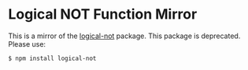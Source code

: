 # Logical NOT Function Mirror

This is a mirror of the [logical-not](https://www.npmjs.com/package/logical-not) package.
This package is deprecated. Please use:

```sh
$ npm install logical-not
```
